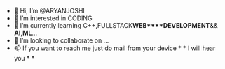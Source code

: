 - 👋 Hi, I’m @ARYANJOSHI
- 👀 I’m interested in CODING
- 🌱 I’m currently learning C++,FULLSTACK**WEB****DEVELOPMENT**&& **AI,ML**...
- 💞️ I’m looking to collaborate on ...
- 📫 If you want to reach me just do mail from your device * * I will hear you * *

<!---
ARYANjoshi09/ARYANjoshi09 is a ✨ special ✨ repository because its `README.md` (this file) appears on your GitHub profile.
You can click the Preview link to take a look at your changes.
--->
